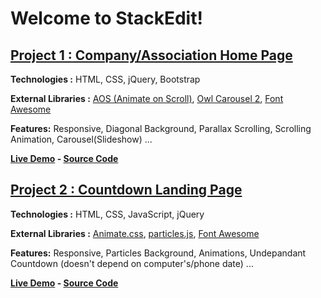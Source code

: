 # Welcome to StackEdit!

## [**Project 1 :** Company/Association Home Page](http://amine.website/frontend/project1)

**Technologies :**    HTML, CSS, jQuery, Bootstrap

**External Libraries :** [AOS    (Animate on Scroll)](https://github.com/michalsnik/aos), [Owl    Carousel    2](https://github.com/OwlCarousel2/OwlCarousel2), [Font Awesome](https://fontawesome.com/)

**Features:** Responsive, Diagonal Background, Parallax Scrolling, Scrolling Animation, Carousel(Slideshow) ...

**[Live Demo](http://amine.website/frontend/project1) - [Source Code](https://github.com/GiN2K/FrontEndProjects/tree/master/project1)**

## [**Project 2 :** Countdown Landing Page](http://amine.website/frontend/project2)

**Technologies :**    HTML, CSS, JavaScript, jQuery

**External Libraries :** [Animate.css](https://animate.style/), [particles.js](https://github.com/VincentGarreau/particles.js/), [Font Awesome](https://fontawesome.com/)

**Features:** Responsive, Particles Background, Animations,  Undepandant Countdown (doesn't depend on computer's/phone date) ...

**[Live Demo](http://amine.website/frontend/project2) - [Source Code](https://github.com/GiN2K/FrontEndProjects/tree/master/project2)**
